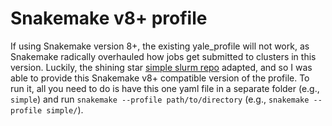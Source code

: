 # Snakemake v8+ profile

If using Snakemake version 8+, the existing yale_profile will not work, as Snakemake radically overhauled how jobs get submitted to clusters in this version. Luckily, the shining star [simple slurm repo](https://github.com/jdblischak/smk-simple-slurm/tree/main) adapted, and so I was able to provide this Snakemake v8+ compatible version of the profile. To run it, all you need to do is have this one yaml file in a separate folder (e.g., `simple`) and run `snakemake --profile path/to/directory` (e.g., `snakemake --profile simple/`).

